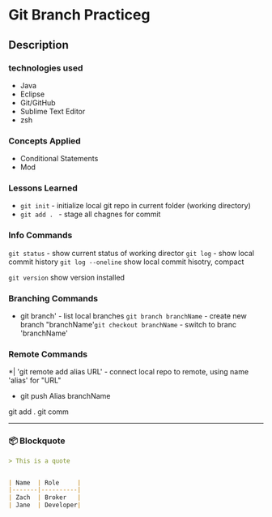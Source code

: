 # Git Branch Practiceg

## Description


### technologies used
 - Java
 - Eclipse
 - Git/GitHub
 - Sublime Text Editor
 - zsh

 ### Concepts Applied

  - Conditional Statements
  - Mod

 ### Lessons Learned

* `git init` - initialize local git repo in current folder (working directory)
* `git add . ` - stage all chagnes for commit

### Info Commands
`git status` - show current status of working director
`git log` - show local commit history
`git log --oneline` show local commit hisotry, compact

`git version` show version installed

### Branching Commands
* git branch' - list local branches
`git branch branchName` - create new branch "branchName'`git checkout branchName` - switch to branc 'branchName'

### Remote Commands
*| 'git remote add alias URL' - connect local repo to remote,
using name 'alias' for "URL"

* git push Alias branchName

git add . 
git comm


---

### 📦 **Blockquote**
```md
> This is a quote


| Name  | Role     |
|-------|----------|
| Zach  | Broker   |
| Jane  | Developer|
